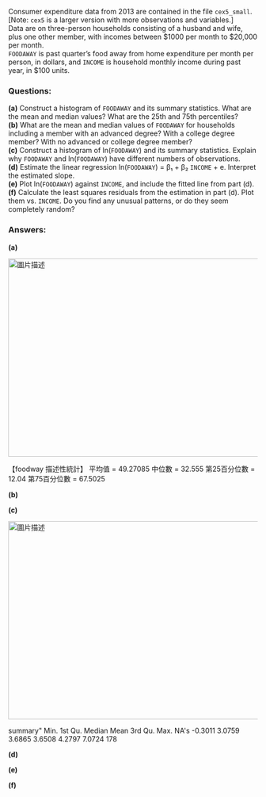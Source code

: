 Consumer expenditure data from 2013 are contained in the file `cex5_small`. [Note: `cex5` is a larger version with more observations and variables.]  
Data are on three-person households consisting of a husband and wife, plus one other member, with incomes between \$1000 per month to \$20,000 per month.  
`FOODAWAY` is past quarter’s food away from home expenditure per month per person, in dollars, and `INCOME` is household monthly income during past year, in \$100 units.

### Questions:

**(a)** Construct a histogram of `FOODAWAY` and its summary statistics. What are the mean and median values? What are the 25th and 75th percentiles?  
**(b)** What are the mean and median values of `FOODAWAY` for households including a member with an advanced degree? With a college degree member? With no advanced or college degree member?  
**(c)** Construct a histogram of ln(`FOODAWAY`) and its summary statistics. Explain why `FOODAWAY` and ln(`FOODAWAY`) have different numbers of observations.  
**(d)** Estimate the linear regression ln(`FOODAWAY`) = β₁ + β₂ `INCOME` + e. Interpret the estimated slope.  
**(e)** Plot ln(`FOODAWAY`) against `INCOME`, and include the fitted line from part (d).  
**(f)** Calculate the least squares residuals from the estimation in part (d). Plot them vs. `INCOME`. Do you find any unusual patterns, or do they seem completely random?

### Answers:

**(a)** 

<img src="https://github.com/user-attachments/assets/ec8c95ad-7a7c-4813-a2eb-ac838a88ec78" alt="圖片描述" width="700" height="400" />

【foodway 描述性統計】
平均值 = 49.27085 
中位數 = 32.555 
第25百分位數 = 12.04 
第75百分位數 = 67.5025 

**(b)**

**(c)** 

<img src="https://github.com/user-attachments/assets/e04d1500-627b-4e66-aa07-6e7565d256a7" alt="圖片描述" width="700" height="400" />

summary"
   Min. 1st Qu.  Median    Mean 3rd Qu.    Max.    NA's 
-0.3011  3.0759  3.6865  3.6508  4.2797  7.0724     178 

**(d)**

**(e)** 

**(f)** 





